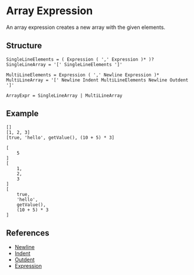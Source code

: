 # Array Expression

An array expression creates a new array with the given elements.

## Structure
```grammar
SingleLineElements = ( Expression ( ',' Expression )* )?
SingleLineArray = '[' SingleLineElements ']'

MultiLineElements = Expression ( ',' Newline Expression )*
MultiLineArray = '[' Newline Indent MultiLineElements Newline Outdent ']'

ArrayExpr = SingleLineArray | MultiLineArray
```

## Example
```syntek
[]
[1, 2, 3]
[true, 'hello', getValue(), (10 + 5) * 3]

[
	5
]
[
	1,
	2,
	3
]
[
	true,
	'hello',
	getValue(),
	(10 + 5) * 3
]
```

## References
- [Newline](/spec/grammar/lexical.html#newline)
- [Indent](/spec/grammar/lexical.html#indent)
- [Outdent](/spec/grammar/lexical.html#outdent)
- [Expression](/spec/grammar/syntactic/expressions/)
